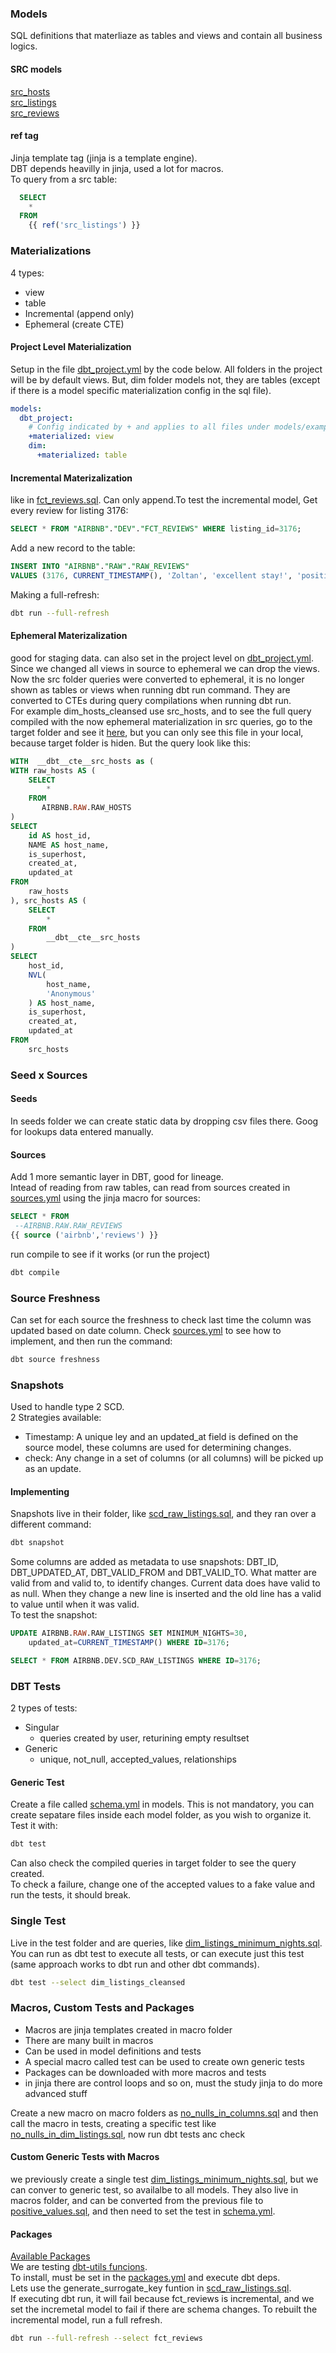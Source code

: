 ### Models
SQL definitions that materliaze as tables and views and contain all business logics.   

#### SRC models
[src_hosts](./dbt-course-udemy/dbt_project/models/src/src_hosts.sql)    
[src_listings](./dbt-course-udemy/dbt_project/models/src/src_listings.sql)    
[src_reviews](./dbt-course-udemy/dbt_project/models/src/src_reviews.sql)   

#### ref tag
Jinja template tag (jinja is a template engine).   
DBT depends heavilly in jinja, used a lot for macros.   
To query from a src table:
```sql
  SELECT
    *
  FROM
    {{ ref('src_listings') }}
```

### Materializations 
4 types:
* view
* table
* Incremental (append only)
* Ephemeral (create CTE)

#### Project Level Materialization
Setup in the file [dbt_project.yml](./dbt-course-udemy/dbt_project/dbt_project.yml) by the code below. All folders in the project will be by default views. But, dim folder models not, they are tables (except if there is a model specific materialization config in the sql file).
```yml
models:
  dbt_project:
    # Config indicated by + and applies to all files under models/example/
    +materialized: view
    dim:
      +materialized: table
```

#### Incremental Materizalization
like in [fct_reviews.sql](./dbt-course-udemy/dbt_project/models/fct/fct_reviews.sql). Can only append.To test the incremental model, Get every review for listing 3176:
```sql
SELECT * FROM "AIRBNB"."DEV"."FCT_REVIEWS" WHERE listing_id=3176;
```
Add a new record to the table:
```sql
INSERT INTO "AIRBNB"."RAW"."RAW_REVIEWS"
VALUES (3176, CURRENT_TIMESTAMP(), 'Zoltan', 'excellent stay!', 'positive');
```
Making a full-refresh:
```bash
dbt run --full-refresh
```

#### Ephemeral Materizalization
good for staging data. can also set in the project level on [dbt_project.yml](./dbt-course-udemy/dbt_project/dbt_project.yml).   
Since we changed all views in source to ephemeral we can drop the views.  
Now the src folder queries were converted to ephemeral, it is no longer shown as tables or views when running dbt run command. They are converted to CTEs during query compilations when running dbt run.   
For example dim_hosts_cleansed use src_hosts, and to see the full query compiled with the now ephemeral materialization in src queries, go to the target folder and see it [here](./dbt_project/target/compiled/dbt_project/models/dim/dim_hosts_cleansed.sql), but you can only see this file in your local, because target folder is hiden. But the query look like this:
```sql
WITH  __dbt__cte__src_hosts as (
WITH raw_hosts AS (
    SELECT
        *
    FROM
       AIRBNB.RAW.RAW_HOSTS
)
SELECT
    id AS host_id,
    NAME AS host_name,
    is_superhost,
    created_at,
    updated_at
FROM
    raw_hosts
), src_hosts AS (
    SELECT
        *
    FROM
        __dbt__cte__src_hosts
)
SELECT
    host_id,
    NVL(
        host_name,
        'Anonymous'
    ) AS host_name,
    is_superhost,
    created_at,
    updated_at
FROM
    src_hosts
```

### Seed x Sources
#### Seeds
In seeds folder we can create static data by dropping csv files there. Goog for lookups data entered manually.
#### Sources
Add 1 more semantic layer in DBT, good for lineage.   
Intead of reading from raw tables, can read from sources created in [sources.yml](./dbt_project/models/sources.yml) using the jinja macro for sources:
```sql
SELECT * FROM
 --AIRBNB.RAW.RAW_REVIEWS
{{ source ('airbnb','reviews') }}
```
run compile to see if it works (or run the project)
```bash
dbt compile
```

### Source Freshness
Can set for each source the freshness to check last time the column was updated based on date column. Check [sources.yml](./dbt_project/models/sources.yml) to see how to implement, and then run the command:
```bash
dbt source freshness
```

### Snapshots
Used to handle type 2 SCD.   
2 Strategies available:
* Timestamp: A unique ley and an updated_at field is defined on the source model, these columns are used for determining changes.
* check: Any change in a set of columns (or all columns) will be picked up as an update.

#### Implementing
Snapshots live in their folder, like [scd_raw_listings.sql](./dbt_project/snapshots/scd_raw_listings.sql), and they ran over a different command:
```bash
dbt snapshot
```
Some columns are added as metadata to use snapshots: DBT_ID, DBT_UPDATED_AT, DBT_VALID_FROM and DBT_VALID_TO. What matter are valid from and valid to, to identify changes. Current data does have valid to as null. When they change a new line is inserted and the old line has a valid to value until when it was valid.   
To test the snapshot:
```sql
UPDATE AIRBNB.RAW.RAW_LISTINGS SET MINIMUM_NIGHTS=30,
    updated_at=CURRENT_TIMESTAMP() WHERE ID=3176;

SELECT * FROM AIRBNB.DEV.SCD_RAW_LISTINGS WHERE ID=3176;
```

### DBT Tests
2 types of tests: 
* Singular 
    * queries created by user, returining empty resultset
* Generic
    * unique, not_null, accepted_values, relationships

#### Generic Test
Create a file called [schema.yml](./dbt_project/models/schema.yml) in models. This is not mandatory, you can create sepatare files inside each model folder, as you wish to organize it. Test it with:
```bash
dbt test
```
Can also check the compiled queries in target folder to see the query created.   
To check a failure, change one of the accepted values to a fake value and run the tests, it should break.

### Single Test
Live in the test folder and are queries, like [dim_listings_minimum_nights.sql](./dbt_project/tests/dim_listings_minimum_nights.sql).   
You can run as dbt test to execute all tests, or can execute just this test (same approach works to dbt run and other dbt commands).
```bash
dbt test --select dim_listings_cleansed
```

### Macros, Custom Tests and Packages
* Macros are jinja templates created in macro folder
* There are many built in macros
* Can be used in model definitions and tests
* A special macro called test can be used to create own generic tests
* Packages can be downloaded with more macros and tests
* in jinja there are control loops and so on, must the study jinja to do more advanced stuff

Create a new macro on macro folders as [no_nulls_in_columns.sql](./dbt_project/macros/no_nulls_in_columns.sql) and then call the macro in tests, creating a specific test like [no_nulls_in_dim_listings.sql](./dbt_project/tests/no_nulls_in_dim_listings.sql), now run dbt tests anc check

#### Custom Generic Tests with Macros
we previously create a single test [dim_listings_minimum_nights.sql](./dbt_project/tests/dim_listings_minimum_nights.sql), but we can conver to generic test, so availalbe to all models. They also live in macros folder, and can be converted from the previous file to [positive_values.sql](./dbt_project/macros/positive_values.sql), and then need to set the test in [schema.yml](./dbt_project/models/schema.yml).

#### Packages
[Available Packages](https://hub.getdbt.com)   
We are testing [dbt-utils funcions](https://github.com/dbt-labs/dbt-utils/tree/1.1.1/).   
To install, must be set in the [packages.yml](./dbt-course-udemy/dbt_project/packages.yml) and execute dbt deps.   
Lets use the generate_surrogate_key funtion in [scd_raw_listings.sql](./dbt_project/models/fct/fct_reviews.sql).   
If executing dbt run, it will fail because fct_reviews is incremental, and we set the incremetal model to fail if there are schema changes. To rebuilt the incremental model, run a full refresh.
```bash
dbt run --full-refresh --select fct_reviews
```